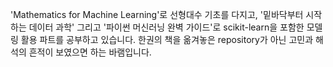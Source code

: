 'Mathematics for Machine Learning'로 선형대수 기초를 다지고, '밑바닥부터 시작하는 데이터 과학' 그리고 '파이썬 머신러닝 완벽 가이드'로 scikit-learn을 포함한 모델링 활용 파트를 공부하고 있습니다. 한권의 책을 옮겨놓은 repository가 아닌 고민과 해석의 흔적이 보였으면 하는 바램입니다.
